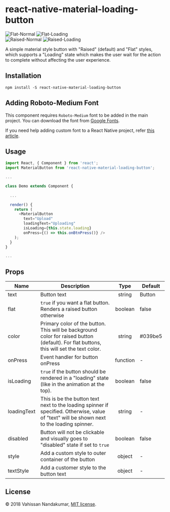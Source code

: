# react-native-material-loading-button
![Flat-Normal](https://github.com/vahissan/react-native-material-loading-button/raw/readme/images/flat_normal.gif)
![Flat-Loading](https://github.com/vahissan/react-native-material-loading-button/raw/readme/images/flat_loading.gif)
<br>
![Raised-Normal](https://github.com/vahissan/react-native-material-loading-button/raw/readme/images/raised_normal.gif)
![Raised-Loading](https://github.com/vahissan/react-native-material-loading-button/raw/readme/images/raised_loading.gif)

A simple material style button with "Raised" (default) and "Flat" styles, which supports a "Loading" state which makes the user wait for the action to complete without affecting the user experience.

## Installation

`npm install -S react-native-material-loading-button`

## Adding Roboto-Medium Font

This component requires `Roboto-Medium` font to be added in the main project. You can download the font from [Google Fonts](https://fonts.google.com/specimen/Roboto).

If you need help adding custom font to a React Native project, refer [this article](https://medium.com/@danielskripnik/how-to-add-and-remove-custom-fonts-in-react-native-b2830084b0e4).

## Usage

```javascript
import React, { Component } from 'react';
import MaterialButton from 'react-native-material-loading-button';

...

class Demo extends Component {
  
  ...

  render() {
    return (
      <MaterialButton
        text="Upload"
        loadingText="Uploading"
        isLoading={this.state.loading} 
        onPress={() => this.onBtnPress()} />
    );
  }
}

...
```

## Props

| Name | Description | Type | Default |
| ---- |------------ | :---:| ------- |
| text | Button text | string | Button |
| flat | `true` if you want a flat button. Renders a raised button otherwise | boolean | false |
| color | Primary color of the button. This will be background color for raised button (default). For flat buttons, this will set the text color. | string | #039be5 |
| onPress | Event handler for button onPress | function | - |
| isLoading | `true` if the button should be rendered in a "loading" state (like in the animation at the top). | boolean | false |
| loadingText | This is be the button text next to the loading spinner if specified. Otherwise, value of "text" will be shown next to the loading spinner. | string | - |
| disabled | Button will not be clickable and visually goes to "disabled" state if set to `true` | boolean | false |
| style | Add a custom style to outer container of the button | object | - |
| textStyle | Add a customer style to the button text | object | - |

## License

&copy; 2018 Vahissan Nandakumar, [MIT license](LICENSE.md).
